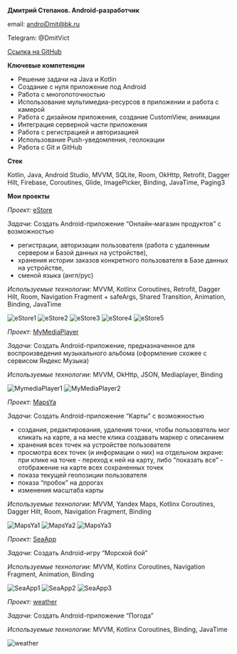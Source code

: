 **Дмитрий Степанов. Android-разработчик**    


email: androiDmit@bk.ru

Telegram: @DmitVict

[Ссылка на GitHub](https://github.com/DmitriyS2)


**Ключевые компетенции**

- Решение задачи на Java и Kotlin
- Создание с нуля приложение под Android
- Работа с многопоточностью
- Использование мультимедиа-ресурсов в приложении и работа с камерой
- Работа с дизайном приложения, создание CustomView, анимации
- Интеграция серверной части приложения
- Работа с регистрацией и авторизацией
- Использование Push-уведомления, геолокации
- Работа с Git и GitHub

**Стек**

Kotlin, Java, Android Studio, MVVM, SQLite, Room, OkHttp, Retrofit, Dagger Hilt, Firebase, Coroutines, Glide, ImagePicker, Binding, JavaTime, Paging3


**Мои проекты**

*Проект:* [eStore](https://github.com/DmitriyS2/eStore_kt)

*Задачи:* Создать Android-приложение “Онлайн-магазин продуктов” с возможностью 
- регистрации, авторизации пользователя (работа с удаленным сервером и Базой данных на устройстве), 
- хранения истории заказов конкретного пользователя в Базе данных на устройстве,
- сменой языка (англ/рус)

*Используемые технологии:* MVVM, Kotlinx Coroutines, Retrofit, Dagger Hilt, Room, Navigation Fragment + safeArgs, Shared Transition, Animation, Binding, JavaTime

![eStore1](https://github.com/DmitriyS2/MyPortfolio/blob/main/eStore1.jpeg)
![eStore2](https://github.com/DmitriyS2/MyPortfolio/blob/main/eStore2.jpeg)
![eStore3](https://github.com/DmitriyS2/MyPortfolio/blob/main/eStore3.jpeg)
![eStore4](https://github.com/DmitriyS2/MyPortfolio/blob/main/eStore4.jpeg)
![eStore5](https://github.com/DmitriyS2/MyPortfolio/blob/main/eStore5.jpeg)

*Проект:* [MyMediaPlayer](https://github.com/DmitriyS2/MyMediaPlayer)

*Задачи:* Создать Android-приложение, предназначенное для воспроизведения музыкального альбома (оформление схожее с сервисом Яндекс Музыка)

*Используемые технологии:* MVVM, OkHttp, JSON, Mediaplayer, Binding

![MymediaPlayer1](https://github.com/DmitriyS2/MyPortfolio/blob/main/myMediaPlayer1.jpeg)
![MyMediaPlayer2](https://github.com/DmitriyS2/MyPortfolio/blob/main/myMediaPlayer2.jpeg)


*Проект:* [MapsYa](https://github.com/DmitriyS2/MapsYa)

*Задачи:* Создать Android-приложение “Карты” с возможностью 

- создания, редактирования, удаления точки, чтобы пользователь мог кликать на карте, а на месте клика создавать маркер с описанием
- хранения всех точек на устройстве пользователя
- просмотра всех точек (и информации о них) на отдельном экране: при клике на точке - переход к ней на карту, либо “показать все” - отображение на карте всех сохраненных точек
- показа текущей геопозиции пользователя
- показа “пробок” на дорогах
- изменения масштаба карты

*Используемые технологии:* MVVM, Yandex Maps, Kotlinx Coroutines, Dagger Hilt, Room, Navigation Fragment, Binding

![MapsYa1](https://github.com/DmitriyS2/MyPortfolio/blob/main/mapsYa1.jpeg)
![MapsYa2](https://github.com/DmitriyS2/MyPortfolio/blob/main/mapsYa2.jpeg)
![MapsYa3](https://github.com/DmitriyS2/MyPortfolio/blob/main/mapsYa3.jpeg)


*Проект:* [SeaApp](https://github.com/DmitriyS2/SeaApp)

*Задачи:* Создать Android-игру “Морской бой”

*Используемые технологии:* MVVM, Kotlinx Coroutines, Navigation Fragment, Animation, Binding

![SeaApp1](https://github.com/DmitriyS2/MyPortfolio/blob/main/seaApp1.jpeg)
![SeaApp2](https://github.com/DmitriyS2/MyPortfolio/blob/main/seaApp2.jpeg)
![SeaApp3](https://github.com/DmitriyS2/MyPortfolio/blob/main/seaApp3.jpeg)


*Проект:* [weather](https://github.com/DmitriyS2/weather)

*Задачи:* Создать Android-приложение “Погода”

*Используемые технологии:* MVVM, Kotlinx Coroutines, Binding, JavaTime

![weather](https://github.com/DmitriyS2/MyPortfolio/blob/main/weather.jpeg)

